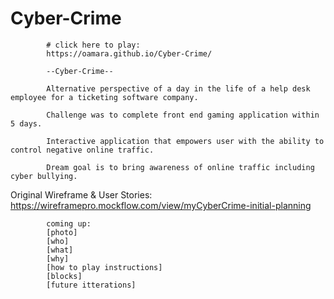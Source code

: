 # Cyber-Crime

            # click here to play:
            https://oamara.github.io/Cyber-Crime/

            --Cyber-Crime--
            
            Alternative perspective of a day in the life of a help desk employee for a ticketing software company.
            
            Challenge was to complete front end gaming application within 5 days.
            
            Interactive application that empowers user with the ability to control negative online traffic.
            
            Dream goal is to bring awareness of online traffic including cyber bullying.


Original Wireframe & User Stories:
https://wireframepro.mockflow.com/view/myCyberCrime-initial-planning

            coming up:
            [photo]
            [who]
            [what]
            [why]
            [how to play instructions]
            [blocks]
            [future itterations]
